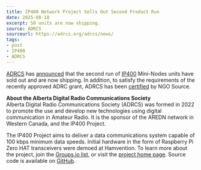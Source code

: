 ```yaml
---
title: IP400 Network Project Sells Out Second Product Run
date: 2025-08-18
excerpt: 50 units are now shipping.
source: ADRCS
sourceurl: https://adrcs.org/adrcs/news/
tags:
- post
- IP400
- ADRCS
---
```

[ADRCS](https://adrcs.org/) has [announced](https://adrcs.org/adrcs/news/) that the second run of [IP400](https://ip400.adrcs.org/) Mini-Nodes units have sold out and are now shipping. In addition, to satisfy the requirements of the recently approved ADRC grant, ADRCS has been [certified](https://www.ngosource.org/about-equivalency-determination-on-file-badge) by NGO Source. 

**About the Alberta Digital Radio Communications Society**   
Alberta Digital Radio Communications Society (ADRCS) was formed in 2022 to promote the use and develop new technologies using digital communication in Amateur Radio. It is the sponsor of the AREDN network in Western Canada, and the IP400 Project.

The IP400 Project aims to deliver a data communications system capable of 100 kbps minimum data speeds. Initial hardware in the form of Raspberry Pi Zero HAT transceivers were demoed at Hamvention. To learn more about the project, join the [Groups.io list](https://groups.io/g/ip400), or visit the [project home page](https://ip400.adrcs.org/). Source code is available on [GitHub](https://github.com/adrcs/ip400). 